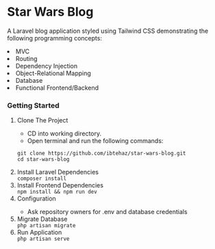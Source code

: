 # Star Wars Blog
A Laravel blog application styled using Tailwind CSS demonstrating the following programming concepts:
<li>MVC</li>
<li>Routing</li>
<li>Dependency Injection</li>
<li>Object-Relational Mapping</li>
<li>Database</li>
<li>Functional Frontend/Backend</li>

### Getting Started

<ol><li>Clone The Project</li> 
    <ul>
<li>CD into working directory.</li>
<li>Open terminal and run the following commands:</li>
</ul>

```git clone https://github.com/ibtehaz/star-wars-blog.git```
    <br>
```cd star-wars-blog```
    <li>Install Laravel Dependencies</li>
    ```composer install```
     <li>Install Frontend Dependencies</li>
    ```npm install &&
    npm run dev```
    <li>Configuration</li>
    <ul><li>Ask repository owners for .env and database credentials</li></ul>
    <li>Migrate Database</li>
    ```php artisan migrate```
    <li>Run Application</li>
    ```php artisan serve```
    
 <ol>
